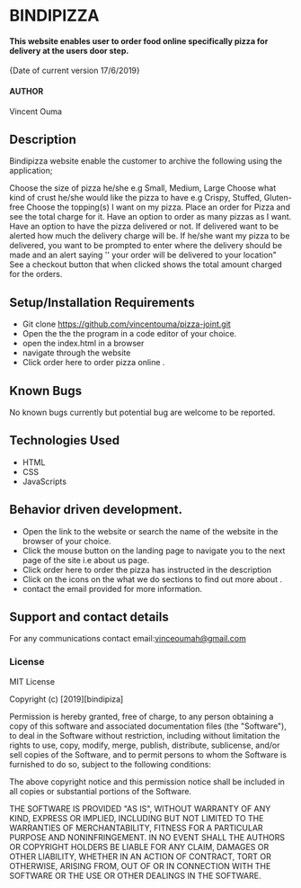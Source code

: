 # BINDIPIZZA

#### This website enables user to order food online specifically pizza for delivery at the users door step.
{Date of current version 17/6/2019}

#### AUTHOR

Vincent Ouma

## Description

Bindipizza website enable the customer to archive the following using the application;

Choose the size of pizza he/she e.g Small, Medium, Large
Choose what kind of crust he/she would like the pizza to have e.g Crispy, Stuffed, Gluten-free
Choose the topping(s) I want on my pizza.
Place an order for  Pizza and see the total charge for it.
Have an option to order as many pizzas as I want.
Have an option to have the pizza delivered or not.  If delivered  want to be alerted how much the delivery charge will be.
If he/she want my pizza to be delivered, you want to be prompted to enter where the delivery should be made and an alert saying '' your order will be delivered to your location"
See a checkout button that when clicked shows the total amount charged for the orders.

## Setup/Installation Requirements

-   Git clone https://github.com/vincentouma/pizza-joint.git
-   Open the the the program in a code editor of your choice.
-   open the index.html in a browser
-   navigate through the website
-    Click order here to order pizza online .

## Known Bugs

No known bugs currently but potential bug are welcome to be reported.

## Technologies Used

-   HTML
-   CSS
-   JavaScripts

## Behavior driven development.
* Open the link to the website or search the name of the website in the browser of your choice.
* Click the mouse button on the landing page to navigate you to the next page of the site i.e about us page.
* Click order here to order the pizza has instructed in the description
* Click on the icons on the what we do sections to find out more about .
* contact the email provided for more information.

## Support and contact details

For any communications contact
email:vinceoumah@gmail.com

### License

MIT License

Copyright (c) [2019][bindipiza]

Permission is hereby granted, free of charge, to any person obtaining a copy
of this software and associated documentation files (the "Software"), to deal
in the Software without restriction, including without limitation the rights
to use, copy, modify, merge, publish, distribute, sublicense, and/or sell
copies of the Software, and to permit persons to whom the Software is
furnished to do so, subject to the following conditions:

The above copyright notice and this permission notice shall be included in all
copies or substantial portions of the Software.

THE SOFTWARE IS PROVIDED "AS IS", WITHOUT WARRANTY OF ANY KIND, EXPRESS OR
IMPLIED, INCLUDING BUT NOT LIMITED TO THE WARRANTIES OF MERCHANTABILITY,
FITNESS FOR A PARTICULAR PURPOSE AND NONINFRINGEMENT. IN NO EVENT SHALL THE
AUTHORS OR COPYRIGHT HOLDERS BE LIABLE FOR ANY CLAIM, DAMAGES OR OTHER
LIABILITY, WHETHER IN AN ACTION OF CONTRACT, TORT OR OTHERWISE, ARISING FROM,
OUT OF OR IN CONNECTION WITH THE SOFTWARE OR THE USE OR OTHER DEALINGS IN THE
SOFTWARE.
